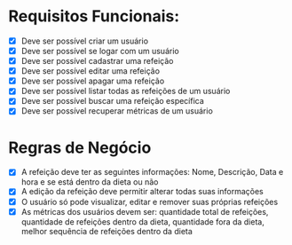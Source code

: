 # Requisitos Funcionais: 
  - [x] Deve ser possível criar um usuário
  - [x] Deve ser possível se logar com um usuário
  - [x] Deve ser possível cadastrar uma refeição
  - [x] Deve ser possível editar uma refeição
  - [x] Deve ser possível apagar uma refeição
  - [x] Deve ser possível listar todas as refeições de um usuário
  - [x] Deve ser possível buscar uma refeição específica
  - [x] Deve ser possível recuperar métricas de um usuário

# Regras de Negócio
  - [x] A refeição deve ter as seguintes informações: Nome, Descrição, Data e hora e se está dentro da dieta ou não
  - [x] A edição da refeição deve permitir alterar todas suas informações
  - [x] O usuário só pode visualizar, editar e remover suas próprias refeições
  - [x] As métricas dos usuários devem ser: quantidade total de refeições, quantidade de refeições dentro da dieta, quantidade fora da dieta, melhor sequência de refeições dentro da dieta